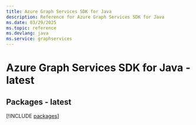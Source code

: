 ```yaml
---
title: Azure Graph Services SDK for Java
description: Reference for Azure Graph Services SDK for Java
ms.date: 03/29/2025
ms.topic: reference
ms.devlang: java
ms.service: graphservices
---
```

# Azure Graph Services SDK for Java - latest
## Packages - latest
[!INCLUDE [packages](graph-services-index.md)]